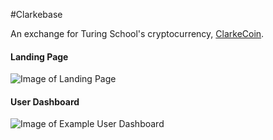 
#Clarkebase

An exchange for Turing School's cryptocurrency, [ClarkeCoin](http://dns1.clarkecoin.org/index.html).

#### Landing Page
![Image of Landing Page](https://i.imgur.com/0v5IPMf.jpg)

#### User Dashboard
![Image of Example User Dashboard](https://i.imgur.com/p2NvvQf.png)

